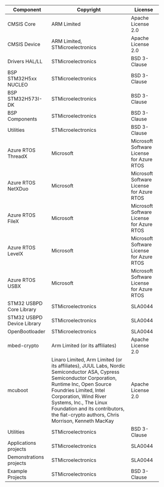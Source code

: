 | Component                        | Copyright                                                                                                                                                                                                                                                                                                                   | License                                      |
|----------                        |----------                                                                                                                                                                                                                                                                                                                   |-------                                       |
| CMSIS Core                       | ARM Limited                                                                                                                                                                                                                                                                                                                 | Apache License 2.0                           |
| CMSIS Device                     | ARM Limited, STMicroelectronics                                                                                                                                                                                                                                                                                             | Apache License 2.0                           |
| Drivers HAL/LL                   | STMicroelectronics                                                                                                                                                                                                                                                                                                          | BSD 3-Clause                                 |
| BSP STM32H5xx NUCLEO             | STMicroelectronics                                                                                                                                                                                                                                                                                                          | BSD 3-Clause                                 |
| BSP STM32H573I-DK                | STMicroelectronics                                                                                                                                                                                                                                                                                                          | BSD 3-Clause                                 |
| BSP Components                   | STMicroelectronics                                                                                                                                                                                                                                                                                                          | BSD 3-Clause                                 |
| Utilities                        | STMicroelectronics                                                                                                                                                                                                                                                                                                          | BSD 3-Clause                                 |
| Azure RTOS ThreadX               | Microsoft                                                                                                                                                                                                                                                                                                                   | Microsoft Software License for Azure RTOS    |
| Azure RTOS NetXDuo               | Microsoft                                                                                                                                                                                                                                                                                                                   | Microsoft Software License for Azure RTOS    |
| Azure RTOS FileX                 | Microsoft                                                                                                                                                                                                                                                                                                                   | Microsoft Software License for Azure RTOS    |
| Azure RTOS LevelX                | Microsoft                                                                                                                                                                                                                                                                                                                   | Microsoft Software License for Azure RTOS    |
| Azure RTOS USBX                  | Microsoft                                                                                                                                                                                                                                                                                                                   | Microsoft Software License for Azure RTOS    |
| STM32 USBPD Core Library         | STMicroelectronics                                                                                                                                                                                                                                                                                                          | SLA0044                                      |
| STM32 USBPD Device Library       | STMicroelectronics                                                                                                                                                                                                                                                                                                          | SLA0044                                      |
| OpenBootloader                   | STMicroelectronics                                                                                                                                                                                                                                                                                                          | SLA0044                                      |
| mbed-crypto                      | Arm Limited (or its affiliates)                                                                                                                                                                                                                                                                                             | Apache License 2.0                           |
| mcuboot                          | Linaro Limited, Arm Limited (or its affiliates), JUUL Labs, Nordic Semiconductor ASA, Cypress Semiconductor Corporation,  Runtime Inc, Open Source Foundries Limited,  Intel Corporation,  Wind River Systems, Inc., The Linux Foundation and its contributors,  the fiat-crypto authors, Chris Morrison,  Kenneth MacKay   | Apache License 2.0                           |
| Utilities                        | STMicroelectronics                                                                                                                                                                                                                                                                                                          | BSD 3-Clause                                 |
| Applications projects            | STMicroelectronics                                                                                                                                                                                                                                                                                                          | SLA0044                                      |
| Demonstrations projects          | STMicroelectronics                                                                                                                                                                                                                                                                                                          | SLA0044                                      |
| Example Projects                 | STMicroelectronics                                                                                                                                                                                                                                                                                                          | BSD 3-Clause                                 |